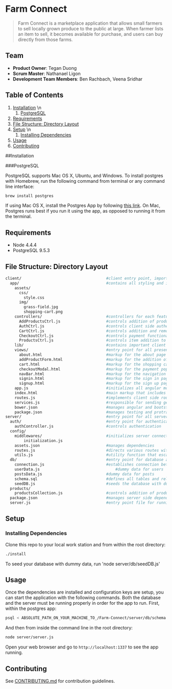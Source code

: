 # Farm Connect

> Farm Connect is a marketplace application that allows small farmers to sell locally grown produce to the public at large. When  farmer lists an item to sell, it becomes available for purchase, and users can buy directly from those farms.

## Team

  - __Product Owner__: Tegan Duong
  - __Scrum Master__: Nathanael Ligon
  - __Development Team Members__: Ben Rachbach, Veena Sridhar

## Table of Contents

1. [Installation](#Installation) \n
    1. [PostgreSQL](#PostgreSQL)
2. [Requirements](#Requirements)
3. [File Structure: Directory Layout](#File-Structure-Directory-Layout)
4. [Setup](#Setup) \n
    1. [Installing Dependencies](#Installing-Dependencies)
5. [Usage](#Usage)
6. [Contributing](#contributing)

##Installation

###PostgreSQL

PostgreSQL supports Mac OS X, Ubuntu, and Windows. To install postgres with Homebrew, run the following command from terminal or any command line interface:

```sh
brew install postgres
```
If using Mac OS X, install the Postgres App by following [this link](http://postgresapp.com/). On Mac, Postgres runs best if you run it using the app, as opposed to running it from the terminal.

## Requirements

- Node 4.4.4
- PostgreSQL 9.5.3

## File Structure: Directory Layout

```sh
client/                                     #client entry point, imports all client code
  app/                                      #contains all styling and images that are used in the app
    assets/
      css/
        style.css
      img/
        grass-field.jpg
        shopping-cart.png
    controllers/                            #controllers for each feature on the client side
      AddProductsCtrl.js                    #controls addition of products to the marketplace
      AuthCtrl.js                           #controls client side authentication
      CartCtrl.js                           #controls addition and removal for items in shopping cart
      CheckoutCtrl.js                       #controls payment functionality
      ProductsCtrl.js                       #controls item addition to cart
    lib/                                    #contains important client side dependencies
    views/                                  #entry point for all presentational components
      about.html                            #markup for the about page
      addProductForm.html                   #markup for the addition of products to the marketplace
      cart.html                             #markup for the shopping cart
      checkoutModal.html                    #markup for the payment pop up modal 
      navBar.html                           #markup for the navigation bar
      signin.html                           #markup for the sign in page
      signup.html                           #markup for the sign up page
    app.js                                  #initializes all angular modules on front end
    index.html                              #main markup that includes all controller js files
    routes.js                               #implements client side routing
    services.js                             #responsible for sending get and post requests from client
    bower.json                              #manages angular and bootstrap dependencies 
    package.json                            #manages testing and protractor dependencies
server/                                     #entry point for all server code
  auth/                                     #entry point for authentication control
    authController.js                       #controls authentication
  config/
    middlewares/                            #initializes server connection with client
        initialization.js
    assets.json                             #manages dependencies
    routes.js                               #directs various routes within the back end
    utils.js                                #utility function that escapes unwanted characters
  db/                                       #entry point for database and connection
    connection.js                           #establishes connection between server and database
    userData.js                                 #dummy data for users
    postsData.js                            #dummy data for posts
    schema.sql                              #defines all tables and relations within the database
    seedDB.js                               #seeds the database with dummy data
  products/
    productsCollection.js                   #controls addition of products to the database
  package.json                              #manages server side dependencies
  server.js                                 #entry point file for running the server
```

## Setup

### Installing Dependencies

Clone this repo to your local work station and from within the root directory:

```sh
./install
```

To seed your database with dummy data, run 'node server/db/seedDB.js'

## Usage

Once the dependencies are installed and configuration keys are setup, you can start the application with the following commands. Both the database and the server must be running properly in order for the app to run. First, within the postgres app:

```sh
psql < ABSOLUTE_PATH_ON_YOUR_MACHINE_TO_/Farm-Connect/server/db/schema.sql;
```

And then from inside the command line in the root directory:

```sh
node server/server.js
```

Open your web browser and go to `http://localhost:1337` to see the app running.


## Contributing

See [CONTRIBUTING.md](CONTRIBUTING.md) for contribution guidelines.
